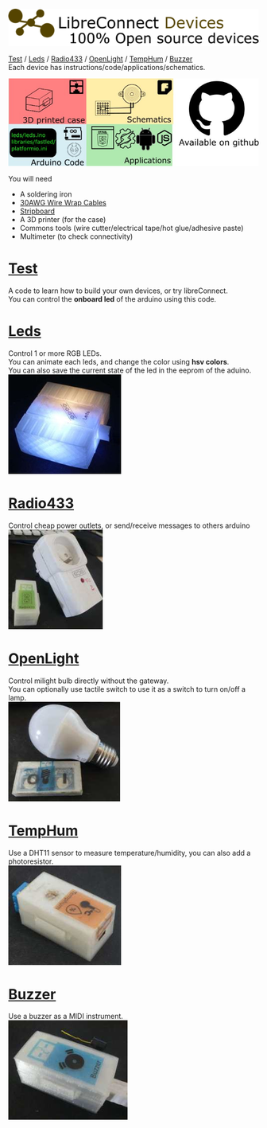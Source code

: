 [![Devices libreconnect banner](../img/libreconnect_devices_banner.png)](https://madnerdorg.github.io/libreconnect/)

[Test](#test) / [Leds](#leds) / [Radio433](#radio433) / [OpenLight](#openlight) / [TempHum](#temphum) / [Buzzer](#buzzer)     
Each device has instructions/code/applications/schematics.

![Repository for objects on github](../img/lc_repo.jpg)   

You will need    
* A soldering iron
* [30AWG Wire Wrap Cables](https://www.adafruit.com/product/1446)
* [Stripboard](https://en.wikipedia.org/wiki/Stripboard)
* A 3D printer (for the case)    
* Commons tools (wire cutter/electrical tape/hot glue/adhesive paste)     
* Multimeter (to check connectivity)

# [Test](https://madnerdorg.github.io/test)
A code to learn how to build your own devices, or try libreConnect.       
You can control the **onboard led** of the arduino using this code.      

# [Leds](https://madnerdorg.github.io/leds)
Control 1 or more RGB LEDs.    
You can animate each leds, and change the color using **hsv colors**.    
You can also save the current state of the led in the eeprom of the aduino.    
[![Leds](../img/leds_photo.jpg)](https://github.com/madnerdorg/leds)

# [Radio433](https://madnerdorg.github.io/radio433)
Control cheap power outlets, or send/receive messages to others arduino    
[![Radio433](../img/radio433_photo.jpg)](https://github.com/madnerdorg/radio433)

# [OpenLight](https://madnerdorg.github.io/openlight)
Control milight bulb directly without the gateway.    
You can optionally use tactile switch to use it as a switch to turn on/off a lamp.    
[![OpenLight](../img/openlight_photo.jpg)](https://github.com/madnerdorg/openlight)

# [TempHum](https://madnerdorg.github.io/temphum)
Use a DHT11 sensor to measure temperature/humidity, you can also add a photoresistor.     
[![TempHum](../img/temphum_photo.jpg)](https://github.com/madnerdorg/temphum)

# [Buzzer](https://madnerdorg.github.io/buzzer)
Use a buzzer as a MIDI instrument.    
[![Buzzer](../img/buzzer_photo.jpg)](https://github.com/madnerdorg/buzzer)

